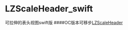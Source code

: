 # LZScaleHeader_swift
可拉伸的表头视图swift版
####OC版本可移步[LZScaleHeader](https://github.com/LQQZYY/LZScaleHeader)
